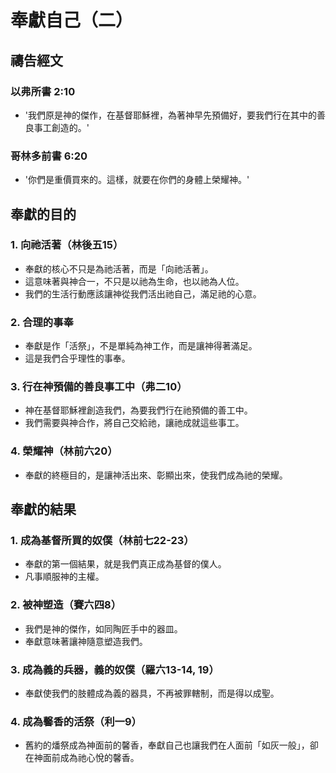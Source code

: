 
# 奉獻自己（二）

## 禱告經文
### 以弗所書 2:10
- '我們原是神的傑作，在基督耶穌裡，為著神早先預備好，要我們行在其中的善良事工創造的。'

### 哥林多前書 6:20
- '你們是重價買來的。這樣，就要在你們的身體上榮耀神。'

## 奉獻的目的
### 1. 向祂活著（林後五15）
- 奉獻的核心不只是為祂活著，而是「向祂活著」。
- 這意味著與神合一，不只是以祂為生命，也以祂為人位。
- 我們的生活行動應該讓神從我們活出祂自己，滿足祂的心意。

### 2. 合理的事奉
- 奉獻是作「活祭」，不是單純為神工作，而是讓神得著滿足。
- 這是我們合乎理性的事奉。

### 3. 行在神預備的善良事工中（弗二10）
- 神在基督耶穌裡創造我們，為要我們行在祂預備的善工中。
- 我們需要與神合作，將自己交給祂，讓祂成就這些事工。

### 4. 榮耀神（林前六20）
- 奉獻的終極目的，是讓神活出來、彰顯出來，使我們成為祂的榮耀。

## 奉獻的結果
### 1. 成為基督所買的奴僕（林前七22-23）
- 奉獻的第一個結果，就是我們真正成為基督的僕人。
- 凡事順服神的主權。

### 2. 被神塑造（賽六四8）
- 我們是神的傑作，如同陶匠手中的器皿。
- 奉獻意味著讓神隨意塑造我們。

### 3. 成為義的兵器，義的奴僕（羅六13-14, 19）
- 奉獻使我們的肢體成為義的器具，不再被罪轄制，而是得以成聖。

### 4. 成為馨香的活祭（利一9）
- 舊約的燔祭成為神面前的馨香，奉獻自己也讓我們在人面前「如灰一般」，卻在神面前成為祂心悅的馨香。
